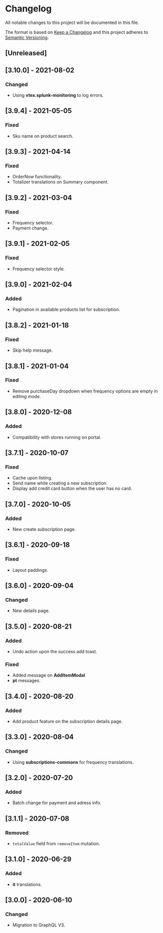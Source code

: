 # Changelog

All notable changes to this project will be documented in this file.

The format is based on [Keep a Changelog](http://keepachangelog.com/en/1.0.0/)
and this project adheres to [Semantic Versioning](http://semver.org/spec/v2.0.0.html).

## [Unreleased]

## [3.10.0] - 2021-08-02

### Changed

- Using **vtex.splunk-monitoring** to log errors.

## [3.9.4] - 2021-05-05

### Fixed

- Sku name on product search.

## [3.9.3] - 2021-04-14

### Fixed

- OrderNow functionality.
- Totalizer translations on Summary component.

## [3.9.2] - 2021-03-04

### Fixed

- Frequency selector.
- Payment change.

## [3.9.1] - 2021-02-05

### Fixed

- Frequency selector style.

## [3.9.0] - 2021-02-04

### Added

- Pagination in available products list for subscription.

## [3.8.2] - 2021-01-18

### Fixed

- Skip help message.

## [3.8.1] - 2021-01-04

### Fixed

- Remove purchaseDay dropdown when frequency options are empty in editing mode.

## [3.8.0] - 2020-12-08

### Added

- Compatibility with stores running on portal.

## [3.7.1] - 2020-10-07

### Fixed

- Cache upon listing.
- Send name while creating a new subscription.
- Display add credit card button when the user has no card.

## [3.7.0] - 2020-10-05

### Added

- New create subscription page.

## [3.6.1] - 2020-09-18

### Fixed

- Layout paddings.

## [3.6.0] - 2020-09-04

### Changed

- New details page.

## [3.5.0] - 2020-08-21

### Added

- Undo action upon the success add toast.

### Fixed

- Added message on **AddItemModal**
- **pt** messages.

## [3.4.0] - 2020-08-20

### Added

- Add product feature on the subscription details page.

## [3.3.0] - 2020-08-04

### Changed

- Using **subscriptions-commons** for frequency translations.

## [3.2.0] - 2020-07-20

### Added

- Batch change for payment and adress info.

## [3.1.1] - 2020-07-08

### Removed

- `totalValue` field from `removeItem` mutation.

## [3.1.0] - 2020-06-29

### Added

- **it** translations.

## [3.0.0] - 2020-06-10

### Changed

- Migration to GraphQL V3.
